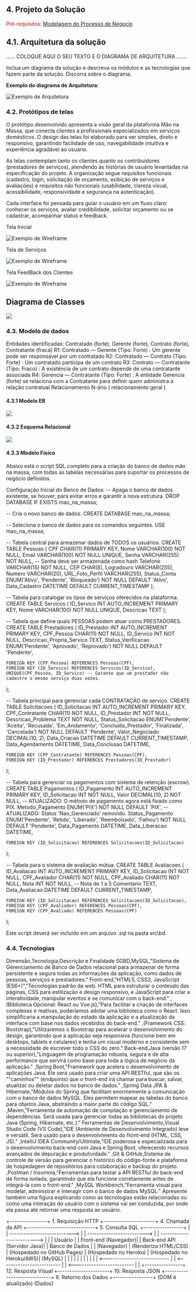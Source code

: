 ## 4. Projeto da Solução

<span style="color:red">Pré-requisitos: <a href="03-Modelagem do Processo de Negocio.md"> Modelagem do Processo de Negocio</a></span>

## 4.1. Arquitetura da solução


......  COLOQUE AQUI O SEU TEXTO E O DIAGRAMA DE ARQUITETURA .......

 Inclua um diagrama da solução e descreva os módulos e as tecnologias
 que fazem parte da solução. Discorra sobre o diagrama.
 
 **Exemplo do diagrama de Arquitetura**:
 
 ![Exemplo de Arquitetura](./images/arquitetura-exemplo.png)
 

### 4.2. Protótipos de telas

O protótipo desenvolvido apresenta a visão geral da plataforma Mão na Massa, que conecta clientes a profissionais especializados em serviços domésticos. O design das telas foi elaborado para ser simples, direto e responsivo, garantindo facilidade de uso, navegabilidade intuitiva e experiência agradável ao usuário.

As telas contemplam tanto os clientes quanto os contribuidores (prestadores de serviços), atendendo às histórias de usuário levantadas na especificação do projeto. A organização segue requisitos funcionais (cadastro, login, solicitação de orçamento, exibição de serviços e avaliações) e requisitos não funcionais (usabilidade, clareza visual, acessibilidade, responsividade e segurança na autenticação).

Cada interface foi pensada para guiar o usuário em um fluxo claro: conhecer os serviços, avaliar credibilidade, solicitar orçamento ou se cadastrar, acompanhar status e feedback.

Tela Inicial

![Exemplo de Wireframe](images/inicial.png)

Tela de Serviços

![Exemplo de Wireframe](images/servicos.png)

Tela FeedBack dos Clientes 

![Exemplo de Wireframe](images/feedback.png)
## Diagrama de Classes

<img src="images/dc.jpeg" >

### 4.3. Modelo de dados

Entidades identificadas: Contratado (forte), Gerente (forte), Contrato (forte), Contratante (fraca)
R1: Contratado — Gerente (Tipo: Forte) : Um gerente pode ser responsável por um contratado
R2: Contratado — Contrato (Tipo: Forte) : Um contratado participa de um contrato
R3: Contrato — Contratante (Tipo: Fraco) : A existência de um contrato depende de uma contratante associada
R4: Gerencia — Contratante (Tipo: Forte) : A entidade Gerencia (forte) se relaciona com a Contratante para definir quem administra a relação contratual
Relacionamento N-ário ( relacionamento geral )

#### 4.3.1 Modelo ER

<img src="images/Es relacional.jpeg" >

#### 4.3.2 Esquema Relacional

<img src="images/ER.jpeg" >

#### 4.3.3 Modelo Físico
Abaixo está o script SQL completo para a criação do banco de dados mão na massa, com todas as tabelas necessárias para suportar os processos de negócio definidos.

Configuração Inicial do Banco de Dados:
-- Apaga o banco de dados existente, se houver, para evitar erros e garantir a nova estrutura.
DROP DATABASE IF EXISTS mao_na_massa;

-- Cria o novo banco de dados.
CREATE DATABASE mao_na_massa;

-- Seleciona o banco de dados para os comandos seguintes.
USE mao_na_massa;

-- Tabela central para armazenar dados de TODOS os usuários.
CREATE TABLE Pessoas (
    CPF CHAR(11) PRIMARY KEY,
    Nome VARCHAR(100) NOT NULL,
    Email VARCHAR(100) NOT NULL UNIQUE,
    Senha VARCHAR(255) NOT NULL, -- Senha deve ser armazenada como hash
    Telefone VARCHAR(15) NOT NULL,
    CEP CHAR(8),
    Logradouro VARCHAR(255),
    Numero VARCHAR(20),
    URL_Foto_Perfil VARCHAR(255),
    Status_Conta ENUM('Ativo', 'Pendente', 'Bloqueado') NOT NULL DEFAULT 'Ativo',
    Data_Cadastro DATETIME DEFAULT CURRENT_TIMESTAMP
);

-- Tabela para catalogar os tipos de serviços oferecidos na plataforma.
CREATE TABLE Servicos (
    ID_Servico INT AUTO_INCREMENT PRIMARY KEY,
    Nome VARCHAR(100) NOT NULL UNIQUE,
    Descricao TEXT
);

-- Tabela que define quais PESSOAS podem atuar como PRESTADORES.
CREATE TABLE Prestadores (
    ID_Prestador INT AUTO_INCREMENT PRIMARY KEY,
    CPF_Pessoa CHAR(11) NOT NULL,
    ID_Servico INT NOT NULL,
    Descricao_Propria_Servico TEXT,
    Status_Verificacao ENUM('Pendente', 'Aprovado', 'Reprovado') NOT NULL DEFAULT 'Pendente',
    
    FOREIGN KEY (CPF_Pessoa) REFERENCES Pessoas(CPF),
    FOREIGN KEY (ID_Servico) REFERENCES Servicos(ID_Servico),
    UNIQUE(CPF_Pessoa, ID_Servico) -- Garante que um prestador não cadastre o mesmo serviço duas vezes.
);

-- Tabela principal para gerenciar cada CONTRATAÇÃO de serviço.
CREATE TABLE Solicitacoes (
    ID_Solicitacao INT AUTO_INCREMENT PRIMARY KEY,
    CPF_Contratante CHAR(11) NOT NULL,
    ID_Prestador INT NOT NULL,
    Descricao_Problema TEXT NOT NULL,
    Status_Solicitacao ENUM('Pendente', 'Aceita', 'Recusada', 'Em_Andamento', 'Concluida_Prestador', 'Finalizada', 'Cancelada') NOT NULL DEFAULT 'Pendente',
    Valor_Negociado DECIMAL(10, 2),
    Data_Criacao DATETIME DEFAULT CURRENT_TIMESTAMP,
    Data_Agendamento DATETIME,
    Data_Conclusao DATETIME,
    
    FOREIGN KEY (CPF_Contratante) REFERENCES Pessoas(CPF),
    FOREIGN KEY (ID_Prestador) REFERENCES Prestadores(ID_Prestador)
);

-- Tabela para gerenciar os pagamentos com sistema de retenção (escrow).
CREATE TABLE Pagamentos (
    ID_Pagamento INT AUTO_INCREMENT PRIMARY KEY,
    ID_Solicitacao INT NOT NULL,
    Valor DECIMAL(10, 2) NOT NULL,
    -- ATUALIZADO: O método de pagamento agora está fixado como PIX.
    Metodo_Pagamento ENUM('PIX') NOT NULL DEFAULT 'PIX',
    -- ATUALIZADO: Status 'Nao_Gerenciado' removido.
    Status_Pagamento ENUM('Pendente', 'Retido', 'Liberado', 'Reembolsado', 'Falhou') NOT NULL DEFAULT 'Pendente',
    Data_Pagamento DATETIME,
    Data_Liberacao DATETIME,
    
    FOREIGN KEY (ID_Solicitacao) REFERENCES Solicitacoes(ID_Solicitacao)
);

-- Tabela para o sistema de avaliação mútua.
CREATE TABLE Avaliacoes (
    ID_Avaliacao INT AUTO_INCREMENT PRIMARY KEY,
    ID_Solicitacao INT NOT NULL,
    CPF_Avaliador CHAR(11) NOT NULL,
    CPF_Avaliado CHAR(11) NOT NULL,
    Nota INT NOT NULL, -- Nota de 1 a 5
    Comentario TEXT,
    Data_Avaliacao DATETIME DEFAULT CURRENT_TIMESTAMP,
    
    FOREIGN KEY (ID_Solicitacao) REFERENCES Solicitacoes(ID_Solicitacao),
    FOREIGN KEY (CPF_Avaliador) REFERENCES Pessoas(CPF),
    FOREIGN KEY (CPF_Avaliado) REFERENCES Pessoas(CPF)
);

Este script deverá ser incluído em um arquivo .sql na pasta src\bd.

### 4.4. Tecnologias
Dimensão,Tecnologia,Descrição e Finalidade
SGBD,MySQL,"Sistema de Gerenciamento de Banco de Dados relacional para armazenar de forma persistente e segura todas as informações da aplicação, como dados de pessoas, serviços e prestadores."
Front-end,"HTML5, CSS3, JavaScript (ES6+)","Tecnologias padrão da web. HTML para estruturar o conteúdo das páginas, CSS para estilização e design responsivo, e JavaScript para criar a interatividade, manipular eventos e se comunicar com o back-end."
,(Biblioteca Opcional: React ou Vue.js),"Para facilitar a criação de interfaces complexas e reativas, poderíamos adotar uma biblioteca como o React. Isso simplificaria a manipulação do estado da aplicação e a atualização da interface com base nos dados recebidos do back-end."
,(Framework CSS: Bootstrap),"Utilizaremos o Bootstrap para acelerar o desenvolvimento do design, garantindo que a aplicação seja responsiva (funcione bem em desktops, tablets e celulares) e tenha um visual moderno e consistente sem a necessidade de escrever todo o CSS do zero."
Back-end,Java (versão 17 ou superior),"Linguagem de programação robusta, segura e de alta performance que servirá como base para toda a lógica de negócio da aplicação."
,Spring Boot,"Framework que acelera o desenvolvimento de aplicações Java. Ele será usado para criar uma API RESTful, que são os ""caminhos"" (endpoints) que o front-end irá chamar para buscar, salvar, atualizar ou deletar dados no banco de dados."
,Spring Data JPA & Hibernate,"Módulos do Spring que facilitam enormemente a comunicação com o banco de dados MySQL. Eles permitem mapear as tabelas do banco para objetos Java, abstraindo a maior parte do código SQL."
,Maven,"Ferramenta de automação de compilação e gerenciamento de dependências. Será usada para gerenciar todas as bibliotecas do projeto Java (Spring, Hibernate, etc.)."
Ferramentas de Desenvolvimento,Visual Studio Code (VS Code),"IDE (Ambiente de Desenvolvimento Integrado) leve e versátil. Será usado para o desenvolvimento do front-end (HTML, CSS, JS)."
,IntelliJ IDEA Community/Ultimate,"IDE poderosa e especializada para o desenvolvimento back-end com Java e Spring Boot, oferecendo recursos avançados de depuração e produtividade."
,Git & GitHub,Sistema de controle de versão para gerenciar o histórico do código-fonte e plataforma de hospedagem de repositórios para colaboração e backup do projeto.
,Postman / Insomnia,"Ferramentas para testar a API RESTful do back-end de forma isolada, garantindo que ela funcione corretamente antes de integrá-la com o front-end."
,MySQL Workbench,"Ferramenta visual para modelar, administrar e interagir com o banco de dados MySQL."
Apresente também uma figura explicando como as tecnologias estão relacionadas ou como uma interação do usuário com o sistema vai ser conduzida, por onde ela passa até retornar uma resposta ao usuário.



+----------------+      1. Requisição HTTP      +----------------------+      4. Chamada da API      +-----------------------------+      5. Consulta SQL      +-----------------+
|                | ---------------------------> |                      | -------------------------> |                             | -------------------------> |                 |
|     Usuário    |                              |  Front-end (Navegador)|                            | Back-end API (Servidor Java)|                            | Banco de Dados  |
|   (Navegador)  |      (Renderiza HTML/CSS)    | (Hospedado no GitHub Pages) |     (Hospedado no Heroku)    |    (Hospedado no Heroku/AWS)|      (MySQL)      |
|                |                              |                      |                            |                             |                            |                 |
|                | <--------------------------- |                      | <------------------------- |                             | <------------------------- |                 |
+----------------+     12. Resposta Visual     +----------------------+     10. Resposta JSON      +-----------------------------+     8. Retorno dos Dados    +-----------------+
                         (DOM é atualizado)                                   (Dados)

